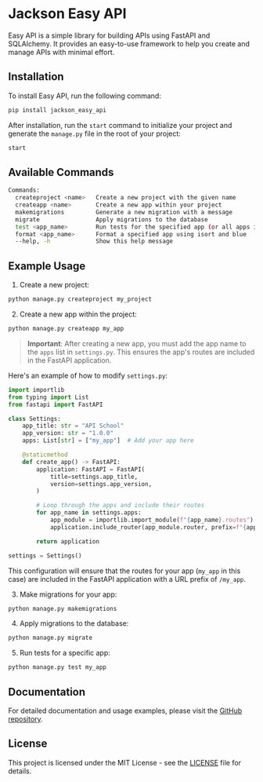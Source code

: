 # Jackson Easy API

Easy API is a simple library for building APIs using FastAPI and SQLAlchemy. It provides an easy-to-use framework to help you create and manage APIs with minimal effort.

## Installation

To install Easy API, run the following command:

```bash
pip install jackson_easy_api
```

After installation, run the `start` command to initialize your project and generate the `manage.py` file in the root of your project:

```bash
start
```

## Available Commands

```bash
Commands:
  createproject <name>   Create a new project with the given name
  createapp <name>       Create a new app within your project
  makemigrations         Generate a new migration with a message
  migrate                Apply migrations to the database
  test <app_name>        Run tests for the specified app (or all apps if no app_name is provided)
  format <app_name>      Format a specified app using isort and blue
  --help, -h             Show this help message
```

## Example Usage

1. Create a new project:

```bash
python manage.py createproject my_project
```

2. Create a new app within the project:

```bash
python manage.py createapp my_app
```

> **Important**: After creating a new app, you must add the app name to the `apps` list in `settings.py`. This ensures the app's routes are included in the FastAPI application. 

Here's an example of how to modify `settings.py`:

```python
import importlib
from typing import List
from fastapi import FastAPI

class Settings:
    app_title: str = "API School"
    app_version: str = "1.0.0"
    apps: List[str] = ["my_app"]  # Add your app here

    @staticmethod
    def create_app() -> FastAPI:
        application: FastAPI = FastAPI(
            title=settings.app_title,
            version=settings.app_version,
        )

        # Loop through the apps and include their routes
        for app_name in settings.apps:
            app_module = importlib.import_module(f"{app_name}.routes")
            application.include_router(app_module.router, prefix=f"{app_name}", tags=[app_name])

        return application

settings = Settings()
```

This configuration will ensure that the routes for your app (`my_app` in this case) are included in the FastAPI application with a URL prefix of `/my_app`.

3. Make migrations for your app:

```bash
python manage.py makemigrations
```

4. Apply migrations to the database:

```bash
python manage.py migrate
```

5. Run tests for a specific app:

```bash
python manage.py test my_app
```

## Documentation

For detailed documentation and usage examples, please visit the [GitHub repository](https://github.com/jacksonsr451/jackson-easy-api).

## License

This project is licensed under the MIT License - see the [LICENSE](LICENSE) file for details.